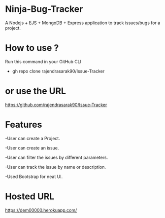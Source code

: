 # Ninja-Bug-Tracker

A Nodejs + EJS + MongoDB + Express application to track issues/bugs for a project.

# How to use ?

Run this command in your GitHub CLI

- gh repo clone rajendrasarak90/Issue-Tracker

# or use the URL

https://github.com/rajendrasarak90/Issue-Tracker

# Features

-User can create a Project.

-User can create an issue.

-User can filter the issues by different parameters.

-User can track the issue by name or description.

-Used Bootstrap for neat UI.


# Hosted URL

https://dem00000.herokuapp.com/
